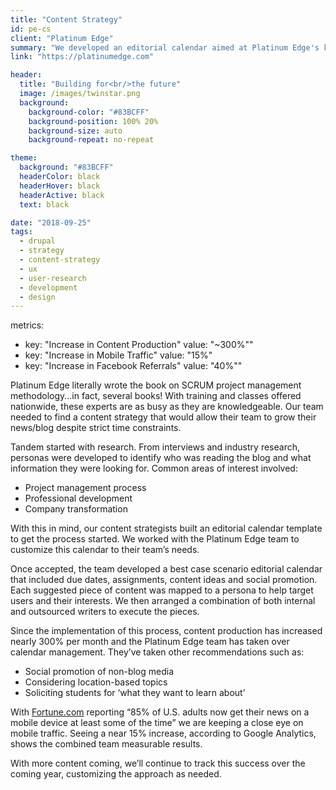 ```yaml
---
title: "Content Strategy"
id: pe-cs
client: "Platinum Edge"
summary: "We developed an editorial calendar aimed at Platinum Edge's key audiences."
link: "https://platinumedge.com"

header:
  title: "Building for<br/>the future"
  image: /images/twinstar.png
  background:
    background-color: "#83BCFF"
    background-position: 100% 20%
    background-size: auto
    background-repeat: no-repeat

theme:
  background: "#83BCFF"
  headerColor: black
  headerHover: black
  headerActive: black
  text: black

date: "2018-09-25"
tags:
  - drupal
  - strategy
  - content-strategy
  - ux
  - user-research
  - development
  - design
---
```


metrics:
- key: "Increase in Content Production"
  value: "~300%""
- key: "Increase in Mobile Traffic"
  value: "15%"
- key: "Increase in Facebook Referrals"
  value: "40%""

Platinum Edge literally wrote the book on SCRUM project management methodology...in fact, several books! With training and classes offered nationwide, these experts are as busy as they are knowledgeable. Our team needed to find a content strategy that would allow their team to grow their news/blog despite strict time constraints.

Tandem started with research. From interviews and industry research, personas were developed to identify who was reading the blog and what information they were looking for. Common areas of interest involved:

- Project management process
- Professional development
- Company transformation

With this in mind, our content strategists built an editorial calendar template to get the process started. We worked with the Platinum Edge team to customize this calendar to their team’s needs.

Once accepted, the team developed a best case scenario editorial calendar that included due dates, assignments, content ideas and social promotion. Each suggested piece of content was mapped to a persona to help target users and their interests. We then arranged a combination of both internal and outsourced writers to execute the pieces.

Since the implementation of this process, content production has increased nearly 300% per month and the Platinum Edge team has taken over calendar management. They’ve taken other recommendations such as:

- Social promotion of non-blog media
- Considering location-based topics
- Soliciting students for ‘what they want to learn about’

With [Fortune.com](http://fortune.com/2017/06/18/mobile-news-reading-pew/) reporting “85% of U.S. adults now get their news on a mobile device at least some of the time” we are keeping a close eye on mobile traffic. Seeing a near 15% increase, according to Google Analytics, shows the combined team measurable results.

With more content coming, we’ll continue to track this success over the coming year, customizing the approach as needed.
